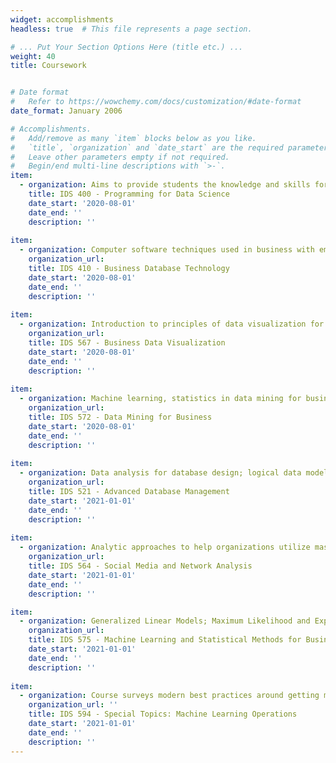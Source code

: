 ```yaml
---
widget: accomplishments
headless: true  # This file represents a page section.

# ... Put Your Section Options Here (title etc.) ...
weight: 40
title: Coursework


# Date format
#   Refer to https://wowchemy.com/docs/customization/#date-format
date_format: January 2006

# Accomplishments.
#   Add/remove as many `item` blocks below as you like.
#   `title`, `organization` and `date_start` are the required parameters.
#   Leave other parameters empty if not required.
#   Begin/end multi-line descriptions with `>-`.
item:
  - organization: Aims to provide students the knowledge and skills for designing and developing data science applications in various business areas, using a language such as Python. Focuses on programming constructs and use of functions and packages.
    title: IDS 400 - Programming for Data Science
    date_start: '2020-08-01'
    date_end: ''
    description: ''
    
item: 
  - organization: Computer software techniques used in business with emphasis on information management and database management systems. Data management and analysis. Major types of database management systems, query languages.
    organization_url:
    title: IDS 410 - Business Database Technology
    date_start: '2020-08-01'
    date_end: ''
    description: ''
    
item:
  - organization: Introduction to principles of data visualization for business and the optimal presentation of analytics results. 
    organization_url:
    title: IDS 567 - Business Data Visualization
    date_start: '2020-08-01'
    date_end: ''
    description: ''
    
item:
  - organization: Machine learning, statistics in data mining for business insights. Prediction, classification, trees, random forests, boosting, clustering, regularization, SVM, recommender systems, neural nets, text mining. Application to varied business contexts.
    organization_url:
    title: IDS 572 - Data Mining for Business
    date_start: '2020-08-01'
    date_end: ''
    description: ''
    
item:
  - organization: Data analysis for database design; logical data modeling, transaction modeling; implementation models; physical database design; database tuning and performance evaluation; database decomposition; distributed database; database security. 
    organization_url:
    title: IDS 521 - Advanced Database Management
    date_start: '2021-01-01'
    date_end: ''
    description: ''
    
item:    
  - organization: Analytic approaches to help organizations utilize massive social media data for making informed business decisions; sentiment identification; social network analysis; customer behavior analysis, social advertising using machine learning methods.
    organization_url:
    title: IDS 564 - Social Media and Network Analysis
    date_start: '2021-01-01'
    date_end: ''
    description: ''

item:
  - organization: Generalized Linear Models; Maximum Likelihood and Expectation Maximization; Sampling; Factor Analysis; Support Vector Machines; Random Forests; Boosting; Time Series Analysis; Sampling and Optimization. 
    organization_url:
    title: IDS 575 - Machine Learning and Statistical Methods for Business Analytics
    date_start: '2021-01-01'
    date_end: ''
    description: ''
    
item:    
  - organization: Course surveys modern best practices around getting machine learning models into production. Students will gain a better understanding of strategies for model management, monitoring and deployment. 
    organization_url: ''
    title: IDS 594 - Special Topics: Machine Learning Operations
    date_start: '2021-01-01'
    date_end: ''
    description: ''
---
```


